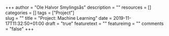 +++
author = "Ole Halvor Smylingsås"
description = ""
resources = []
categories = []
tags = ["Project"]     
slug = ""
title = "Project: Machine Learning"
date = 2019-11-17T11:32:50+01:00
draft = "true"
featuretext = ""
featureimg = ""
comments = "false"
+++